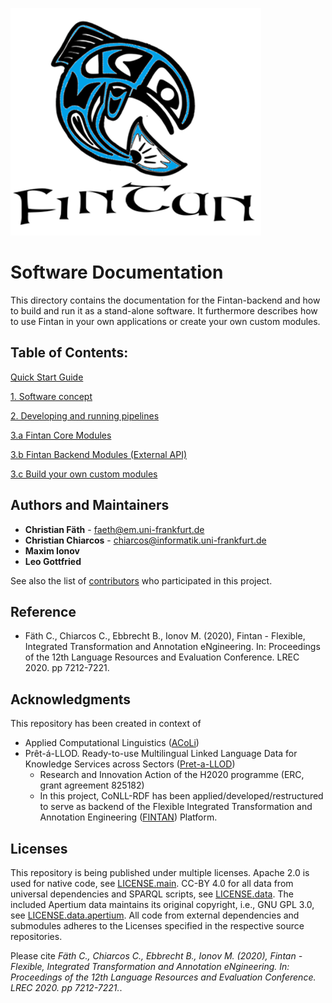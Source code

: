 
![Fintan](img/Fintan.PNG)
# Software Documentation
This directory contains the documentation for the Fintan-backend and how to build and run it as a stand-alone software. It furthermore describes how to use Fintan in your own applications or create your own custom modules.

## Table of Contents:

[Quick Start Guide](quick-start.md)

[1. Software concept](1-software-concept.md)

[2. Developing and running pipelines](2-run-pipelines.md)

[3.a Fintan Core Modules](3a-core-modules.md)

[3.b Fintan Backend Modules (External API)](3b-backend-modules.md)

[3.c Build your own custom modules](3c-build-custom-modules.md)


## Authors and Maintainers
* **Christian Fäth** - faeth@em.uni-frankfurt.de
* **Christian Chiarcos** - chiarcos@informatik.uni-frankfurt.de
* **Maxim Ionov** 
* **Leo Gottfried** 

See also the list of [contributors](https://github.com/acoli-repo/fintan-core/graphs/contributors) who participated in this project.

## Reference
* Fäth C., Chiarcos C., Ebbrecht B., Ionov M. (2020), Fintan - Flexible, Integrated Transformation and Annotation eNgineering. In: Proceedings of the 12th Language Resources and Evaluation Conference. LREC 2020. pp 7212-7221.

## Acknowledgments
This repository has been created in context of
* Applied Computational Linguistics ([ACoLi](http://acoli.cs.uni-frankfurt.de))
* Prêt-á-LLOD. Ready-to-use Multilingual Linked Language Data for Knowledge Services across Sectors ([Pret-a-LLOD](https://cordis.europa.eu/project/id/825182/results))
  * Research and Innovation Action of the H2020 programme (ERC, grant agreement 825182)
  * In this project, CoNLL-RDF has been applied/developed/restructured to serve as backend of the Flexible Integrated Transformation and Annotation Engineering ([FINTAN](https://github.com/Pret-a-LLOD/Fintan)) Platform.

## Licenses
This repository is being published under multiple licenses. Apache 2.0 is used for native code, see [LICENSE.main](LICENSE.main.txt). CC-BY 4.0 for all data from universal dependencies and SPARQL scripts, see [LICENSE.data](LICENSE.data.txt). The included Apertium data maintains its original copyright, i.e., GNU GPL 3.0, see [LICENSE.data.apertium](LICENSE.data.apertium.txt). All code from external dependencies and submodules adheres to the Licenses specified in the respective source repositories.


Please cite *Fäth C., Chiarcos C., Ebbrecht B., Ionov M. (2020), Fintan - Flexible, Integrated Transformation and Annotation eNgineering. In: Proceedings of the 12th Language Resources and Evaluation Conference. LREC 2020. pp 7212-7221.*.
